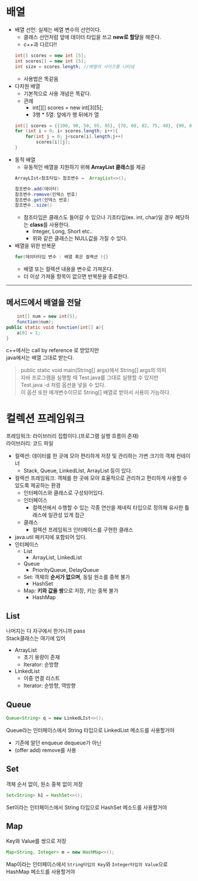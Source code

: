 # 배열
* 배열 선언: 실제는 배열 변수의 선언이다.
    * 클래스 선언처럼 앞에 데이터 타입을 쓰고 **new로 할당**을 해준다.
    * c++과 다르다!!
    ```java
    int[] scores = new int [5];
    int scores[] = new int [5];
    int size = scores.length; //배열의 사이즈를 나타냄
    ```
    * 사용법은 똑같음
* 다차원 배열
    * 기본적으로 사용 개념은 똑같다.
    * 관례
        * int[][] scores = new int[3][5];
        * 3행 * 5열: 앞에가 행 뒤에가 열
    ```java
    int[] scores = {{100, 90, 50, 95, 85}, {70, 60, 82, 75, 40}, {90, 80, 70, 60, 50}};
    for (int i = 0; i< scores.length; i++){
        for(int j = 0; j<score[i].length;j++)
            scores[i][j];
    }
    ```
* 동적 배열
    * 유동적인 배열을 지원하기 위해 **ArrayList 클래스**를 제공
    ```java
    ArrayLIst<참조타입> 참조변수 =  ArrayList<>();

    참조변수.add(데이터)
    참조변수.remove(인덱스 번호)
    참조변수.get(인덱스 번호)
    참조변수..size()
    ```
    * 참조타입은 클래스도 들어갈 수 있으나 기초타입(ex. int, char)일 경우 해당하는 **class**를 사용한다.
        * Integer, Long, Short etc..
        * 위와 같은 클래스는 NULL값을 가질 수 있다.
* 배열을 위한 반복문
    ```java
    for(데이터타입 변수 : 배열 혹은 컬렉션 ){}
    ```
    * 배열 또는 컬렉션 내용을 변수로 가져온다.
    * 더 이상 가져올 항목이 없으면 반복문을 종료한다.
***
## 메서드에서 배열을 전달
```java
    int[] num = new int[5];
    function(num);
public static void function(int[] a){
    a[0] = 1;
}
```
c++에서는 call by reference 로 받았지만    
java에서는 배열 그대로 받는다.    
> public static void main(String[] args)에서 String[] args의 의미    
자바 프로그램을 실행할 때 Test.java를 그대로 실행할 수 있지만    
Test.java -d 처럼 옵션을 넣을 수 있다.    
이 옵션 또한 매개변수이므로 String[] 배열로 받아서 사용이 가능하다.

# 컬렉션 프레임워크
프레임워크: 라이브러리 집합이다.(프로그램 실행 흐름이 존재)   
라이브러리: 코드 파일
* 컬렉션: 데이터를 한 곳에 모아 편리하게 저장 및 관리하는 가변 크기의 객체 컨테이너
    * Stack, Queue, LinkedLIst, ArrayList 등이 있다.
* 컬렉션 프레임워크: 객체를 한 곳에 모아 효율적으로 관리하고 편리하게 사용할 수 있도록 제공하는 환경
    * 인터페이스와 클래스로 구성되어있다.
    * 인터페이스
        * 컬렉션에서 수행할 수 있는 각종 연산을 제네릭 타입으로 정의해 유사한 틀래스에 일관성 있게 접근
    * 클래스
        * 컬렉션 프레임워크 인터페이스를 구현한 클래스
* java.util 패키지에 포함되어 있다.
* 인터페이스
    * List
        * ArrayList, LinkedList
    * Queue
        * PriorityQueue, DelayQueue
    * Set: 객체의 **순서가 없으며**, 동일 원소를 중복 불가
        * HashSet
    * Map: **키와 값을 쌍**으로 저장, 키는 중복 불가
        * HashMap
## List
나머지는 다 자구에서 한거니까 pass     
Stack클래스는 여기에 있어

* ArrayList
    * 초기 용량이 존재
    * Iterator: 순방향
* LinkedList
    * 이중 연결 리스트
    * Iterator: 순방향, 역방향
## Queue
```java
Queue<String> q = new LinkedLIst<>();
```
Queue라는 인터페이스에서 String 타입으로 LinkedList 메소드를 사용할거야
* 기존에 알던 enqueue dequeue가 아닌
* (offer add) remove를 사용
## Set
객체 순서 없이, 원소 중복 없이 저장
```java
Set<String> h1 = HashSet<>();
```
Set이라는 인터페이스에서 String 타입으로 HashSet 메소드를 사용할거야
## Map
Key와 Value를 쌍으로 저장
```java
Map<String, Integer> m = new HashMap<>();
```
Map이라는 인터페이스에서 `String타입의 Key`와 `Integer타입의 Value`으로 HashMap 메소드를 사용할거야
